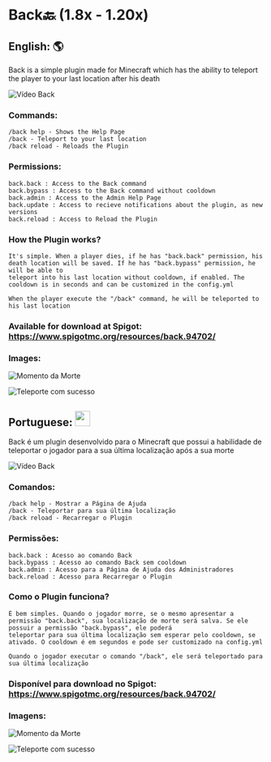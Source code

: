 # Back🔙 (1.8x - 1.20x)

## English: :earth_americas:
Back is a simple plugin made for Minecraft which has the ability to teleport the player to your last location after his death

![Vídeo Back](https://github.com/GFelberg/Back/assets/41524430/8ae7425d-3dc9-4fc2-8c78-1559dca88e46)

### Commands:
    /back help - Shows the Help Page
    /back - Teleport to your last location
    /back reload - Reloads the Plugin
  
### Permissions:
    back.back : Access to the Back command
    back.bypass : Access to the Back command without cooldown
    back.admin : Access to the Admin Help Page
    back.update : Access to recieve notifications about the plugin, as new versions
    back.reload : Access to Reload the Plugin
    
### How the Plugin works?

    It's simple. When a player dies, if he has "back.back" permission, his death location will be saved. If he has "back.bypass" permission, he will be able to
    teleport into his last location without cooldown, if enabled. The cooldown is in seconds and can be customized in the config.yml
    
    When the player execute the "/back" command, he will be teleported to his last location 

### Available for download at Spigot: https://www.spigotmc.org/resources/back.94702/

### Images:
![Momento da Morte](https://github.com/GFelberg/Back/assets/41524430/15258d5d-fb33-4e3b-86bd-08400d632cac)

![Teleporte com sucesso](https://github.com/GFelberg/Back/assets/41524430/afb8ec71-ec02-48c7-8f40-8af248d0aba5)

## Portuguese: <img src="https://github.com/GFelberg/Frozen/assets/41524430/4033b457-ed2c-4674-832e-06935c445f0c" width="30" height="30">
Back é um plugin desenvolvido para o Minecraft que possui a habilidade de teleportar o jogador para a sua última localização após a sua morte

![Vídeo Back](https://github.com/GFelberg/Back/assets/41524430/8ae7425d-3dc9-4fc2-8c78-1559dca88e46)

### Comandos:
    /back help - Mostrar a Página de Ajuda
    /back - Teleportar para sua última localização
    /back reload - Recarregar o Plugin
  
### Permissões:
    back.back : Acesso ao comando Back
    back.bypass : Acesso ao comando Back sem cooldown
    back.admin : Acesso para a Página de Ajuda dos Administradores
    back.reload : Acesso para Recarregar o Plugin
  
### Como o Plugin funciona?
    É bem simples. Quando o jogador morre, se o mesmo apresentar a permissão "back.back", sua localização de morte será salva. Se ele possuir a permissão "back.bypass", ele poderá
    teleportar para sua última localização sem esperar pelo cooldown, se ativado. O cooldown é em segundos e pode ser customizado na config.yml
    
    Quando o jogador executar o comando "/back", ele será teleportado para sua última localização

### Disponível para download no Spigot: https://www.spigotmc.org/resources/back.94702/

### Imagens:
![Momento da Morte](https://github.com/GFelberg/Back/assets/41524430/15258d5d-fb33-4e3b-86bd-08400d632cac)

![Teleporte com sucesso](https://github.com/GFelberg/Back/assets/41524430/afb8ec71-ec02-48c7-8f40-8af248d0aba5)
